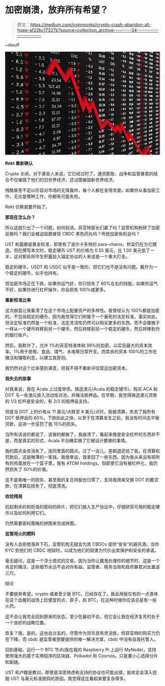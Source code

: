 # 加密崩溃，放弃所有希望？

> 原文：<https://medium.com/coinmonks/crypto-crash-abandon-all-hope-af22bc17327b?source=collection_archive---------34----------------------->

~dwulf

![](img/69fa93700cabff496693415573ab7012.png)

**Rekt 重新确认**

Crypto 关闭，对于某些人来说，它已经过时了。通货膨胀、战争和监管暴君的结合不仅摧毁了他们的旧世界经济，还试图摧毁新世界经济。

残酷甚至不足以形容对市场的无情轰炸，每个人都在变得贪婪。如果你从事加密工作，无论是哪种工作，你都有可能失败。

Rekt 侦察就要开始了。

**那现在怎么办？**

所以这就引出了一个问题，如何前进。菲亚特部长们赢了吗？监管机构粉碎了加密反叛吗？我们会被迫屈膝接受 CBDC 黑色药丸吗？传统加密有机会吗？

UST 和露娜是黄金标准，即使有了波尔卡多特的 para-chains，桥梁仍在为它建造。但在撰写本文时，稳定硬币 UST 的价格为 0.55 美元，比 1.00 美元低了一半，这对那些将毕生积蓄投入锚定协议的人来说是一个重大打击。

稳定的硬币，USDT 和 USDC 似乎是一致的，但它们也不是没有问题。戴作为一个稳定的硬币，似乎也持有。

但加密市场正在下跌，如果你运气好，你只损失了 60%左右的持股，如果你运气不好，如果你进行杠杆操作，你会损失 100%或更多。

**重新校准比率**

这次崩盘让我看清了在这个市场上配置资产的多样性。我曾经认为 100%都是加密的，不包括稳定的硬币，因为我觉得它们附属于一个垂死的法定标准，事实如此，但法定标准仍然是一个标准，法定灵活性仍然可以购买更多的东西，而不会像猴子一样从一个硬币转移到另一个硬币，然后转移到另一个稳定的硬币，然后转移到你的银行账户。

然后，我默许了，允许 1%的菲亚特液体和 99%的加密，以实现最大的资本效率。1%用于房租、食品、煤气、水电等日常开支。而其余的资本 100%的工作在赌注和赚取利息，以建立其原则。

我仍然对这个比率感到满意，但我不得不重新评估营运加密资本。

**我失去的故事**

对我来说，我在 Acala 上过度举债。铸造澳元(Acala 的稳定硬币)，购买 ACA 和 DOT 与一些澳元放入流动性对池，并赌注抵押品。在早期，我觉得铸造澳元贷款的 1/3 杠杆是安全的，有 2/3 的抵押品支持。

但是当 DOT 上的价格从 11 美元/点跌至 8 美元/点时，我被清算，失去了我所有 DOT 抵押品的 60%。下跌如此之快，以至于在清算发生之前，我没有时间去平衡贷款，这进一步惩罚了我 15%的损失。

当所有该说的都说了，该做的都做了，我崩溃了，看起来像是安全杠杆的东西并不是，而是真实的形式，Acala 平台确实做了它被设计要做的事情。

我的圆点金库消失了，连同里面的圆点。过了一会儿，差额退还给了我，在清算和罚款后，这是微薄的一笔钱。我很幸运，我拿回了一些东西。因为我从来没有把所有的鸡蛋放在一个篮子里，我有 ATOM holdings，但即使它没有被杠杆化，我仍然损失了 50%的价值。

这不是我唯一的损失，甚至我的复合持股也归零了，支持我用来交换 DOT 的戴贷款，在清算后损失了。彻底清洗。

**收拾残局**

捡起剩余的和贬值的密码的碎片，把它们放入生产协议中，仔细研究可用的稳定硬币以及如何利用它们。

仍然需要密码策略的拼图来完成拼图。

**监管用火的燃料**

没有人会拒绝落井下石，监管机构无疑会为其 CBDCs 提供“安全”的避风港。当你 KYC 到他们的 CBDC 地狱时，以成为他们的奴隶为代价出卖保护和安全的承诺。

毫无疑问，这是一个浮士德式的交易，因为当你让魔鬼处理你的细节时，这是一个肯定的赌注，这些细节永远不会对你有益。监管者、税务当局和政府暴君对此垂涎三尺。

结论

不要放弃希望，crypto 或者至少是 BTC，已经存在了。我会用我仅有的一点液体在这个血腥的战场上捡便宜的点，原子，和 BTC，在这种时候你应该总是有一些火药。

这不会让我完全回到原来的状态，至少在最初不会，但它会让我在经济复苏时处于一个良好的战略位置。

恢复？哦，是的，这也会过去的。尽管作为货币具有灵活性，但菲亚特的购买力仍在下降，而 cbdc 是监管者想要提供的唯一解决方案，cbdc 中没有自我托管人。

回到基础，运行一个 BTC 节点(我在我的 Raspberry Pi 上运行 MyNode)，坚持使用强大的基于实用程序的区块链、Polkadot 和 Cosmos，只是要小心选择分片和副链。

UST 和卢娜是教训，即使是深思熟虑和支持的协议也可能出错，我肯定会深入挖掘 UST 与美元标准脱钩的原因。我觉得这比看起来要复杂得多。